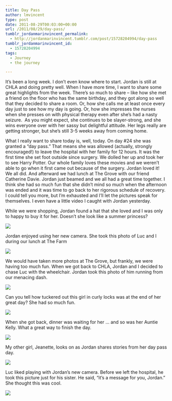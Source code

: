 ```yaml
---
title: Day Pass
author: lmvincent
type: post
date: 2011-08-29T00:03:00+00:00
url: /2011/08/29/day-pass/
tumblr_jordanmarinvincent_permalink:
  - http://jordanmarinvincent.tumblr.com/post/15728204994/day-pass
tumblr_jordanmarinvincent_id:
  - 15728204994
tags:
  - Journey
  - the journey

---
```

It’s been a long week. I don’t even know where to start. Jordan is still at CHLA and doing pretty well. When I have more time, I want to share some great highlights from the week. There’s so much to share – like how she met a friend on the floor who has the same birthday, and they got along so well that they decided to share a room. Or, how she calls me at least once every day just to see how my day is going. Or, how she impresses the nurses when she presses on with physical therapy even after she’s had a nasty seizure.  As you might expect, she continues to be slayer-strong, and she wins everyone over with her sassy but delightful attitude. Her legs really are getting stronger, but she’s still 3-5 weeks away from coming home.

What I really want to share today is, well, today. On day #24 she was granted a “day pass.” That means she was allowed (actually, strongly encouraged!) to leave the hospital with her family for 12 hours. It was the first time she set foot outside since surgery. We dolled her up and took her to see Harry Potter. Our whole family loves these movies and we weren’t able to go when it first came out because of the surgery. Jordan loved it! We all did. And afterward we had lunch at The Grove with our friend Catherine Davie. Jordan just beamed and we all had a great time together. I think she had so much fun that she didn’t mind so much when the afternoon was ended and it was time to go back to her rigorous schedule of recovery. I could tell you more, but I’m exhausted and I’ll let the pictures speak for themselves. I even have a little video I caught with Jordan yesterday.

While we were shopping, Jordan found a hat that she loved and I was only to happy to buy it for her. Doesn’t she look like a summer princess?

![][1] 

Jordan enjoyed using her new camera. She took this photo of Luc and I during our lunch at The Farm

![][2] 

We would have taken more photos at The Grove, but frankly, we were having too much fun. When we got back to CHLA, Jordan and I decided to chase Luc with the wheelchair. Jordan took this photo of him running from our menacing dash.

![][3] 

Can you tell how tuckered out this girl in curly locks was at the end of her great day? She had so much fun.

![][4] 

When she got back, dinner was waiting for her … and so was her Auntie Kelly. What a great way to finish the day.

![][5] 

My other girl, Jeanette, looks on as Jordan shares stories from her day pass day.

![][6] 

Luc liked playing with Jordan’s new camera. Before we left the hospital, he took this picture just for his sister. He said, “it’s a message for you, Jordan.” She thought this was cool.

![][7]

 [1]: http://media.tumblr.com/tumblr_lyub6dA28L1r5aaue.jpg
 [2]: http://media.tumblr.com/tumblr_lyub76liLC1r5aaue.jpg
 [3]: http://media.tumblr.com/tumblr_lyub8w726w1r5aaue.jpg
 [4]: http://media.tumblr.com/tumblr_lyub9wT8r81r5aaue.jpg
 [5]: http://media.tumblr.com/tumblr_lyubaw9va21r5aaue.jpg
 [6]: http://media.tumblr.com/tumblr_lyubbkxn0p1r5aaue.jpg
 [7]: http://media.tumblr.com/tumblr_lyubcomANu1r5aaue.jpg